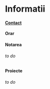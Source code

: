 # Informatii
#### [Contact](mailto:sergiu.nisioi@fmi.unibuc.ro)
**Orar**




#### Notarea
###### to do 
#### Proiecte
###### to do 
